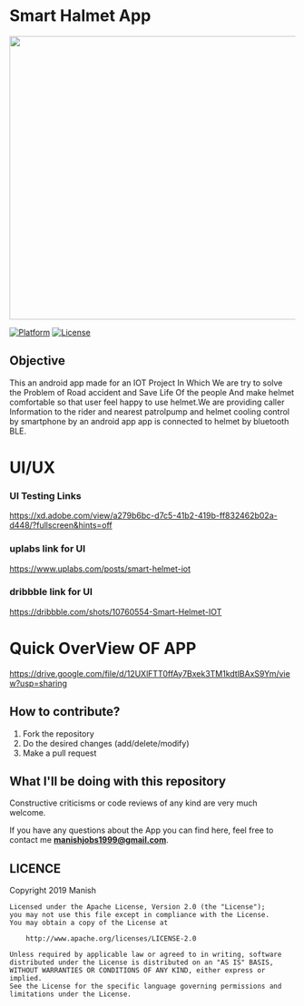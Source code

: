 # Smart Halmet App

<p align="center">
  <img 
       width="700"
       height="500"
   src="https://user-images.githubusercontent.com/43094705/79355535-6e72f300-7f5b-11ea-99d4-5e1d406ca8b9.png">
</p>

[![Platform](https://img.shields.io/badge/platform-android-blue.svg)](http://developer.android.com/index.html)
[![License](https://img.shields.io/badge/license-Apache%202-4EB1BA.svg?style=flat-square)](https://www.apache.org/licenses/LICENSE-2.0.html)


## Objective
This an android app made for an IOT Project In Which We are try to solve the Problem of Road accident and Save Life Of the people And make helmet comfortable so that user feel happy to use helmet.We are providing caller Information to the rider and nearest patrolpump and helmet cooling control by smartphone by an android app app is connected to helmet by bluetooth BLE.

# UI/UX 
### UI Testing Links
https://xd.adobe.com/view/a279b6bc-d7c5-41b2-419b-ff832462b02a-d448/?fullscreen&hints=off
### uplabs link for UI
https://www.uplabs.com/posts/smart-helmet-iot
### dribbble link for UI
https://dribbble.com/shots/10760554-Smart-Helmet-IOT

# Quick OverView OF APP
https://drive.google.com/file/d/12UXlFTT0ffAy7Bxek3TM1kdtlBAxS9Ym/view?usp=sharing


## How to contribute?

1. Fork the repository 
2. Do the desired changes (add/delete/modify)
3. Make a pull request

## What I'll be doing with this repository

Constructive criticisms or code reviews of any kind are very much welcome.

If you have any questions about the App you can find here, feel free to contact me **manishjobs1999@gmail.com**.

 LICENCE
-----

 Copyright 2019 Manish

    Licensed under the Apache License, Version 2.0 (the "License");
    you may not use this file except in compliance with the License.
    You may obtain a copy of the License at

        http://www.apache.org/licenses/LICENSE-2.0

    Unless required by applicable law or agreed to in writing, software
    distributed under the License is distributed on an "AS IS" BASIS,
    WITHOUT WARRANTIES OR CONDITIONS OF ANY KIND, either express or implied.
    See the License for the specific language governing permissions and
    limitations under the License.

